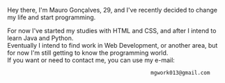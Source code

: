 Hey there, I'm Mauro Gonçalves, 29, and I've recently decided to change my life and start programming. 
<div></div>
For now I've started my studies with HTML and CSS, and after I intend to learn Java and Python. 
<div></div>
Eventually I intend to find work in Web Development, or another area, but for now I'm still getting to know the programming world.
<div></div>
If you want or need to contact me, you can use my e-mail: 

                                                  mgwork013@gmail.com

<!---
MCG-13/MCG-13 is a ✨ special ✨ repository because its `README.md` (this file) appears on your GitHub profile.
You can click the Preview link to take a look at your changes.
--->
